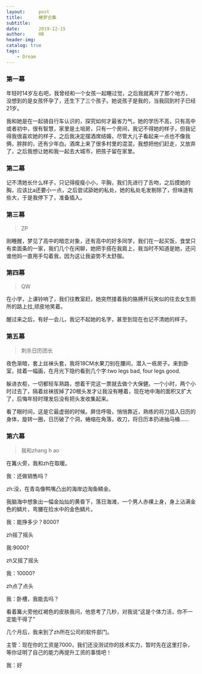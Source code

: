 ```yaml
---
layout:     post
title:      睡梦合集
subtitle:   
date:       2019-12-15
author:     HB
header-img:
catalog: true
tags:
    - Dream
---
```

### 第一幕

年轻时14岁左右吧，我曾经和一个女孩一起睡过觉，之后我就离开了那个地方，没想到的是女孩怀孕了，还生下了三个孩子。她说孩子是我的，当我回到村子已经21岁。

我和她是在一起骑自行车认识的，探究如何才最省力气，她的学历不高，只有高中或者初中，很有智慧，家里是土培房，只有一个房间，我记不得她的样子，但我记得我很喜欢她的样子，之后我决定摆酒席结婚，尽管大儿子看起来一点也不像我俩，胖胖的，还有少年白。酒席上来了很多村里的混混，我想把他们赶走，又放弃了，之后我想让她和我一起去大城市，把孩子留在家里。

### 第二幕


记不清她长什么样子，只记得瘦瘦小小，平胸，我们先进行了舌吻，之后摸她的胸，应该比a还要小一点，之后尝试舔她的私处，她的私处毛发剔除了，但味道有些大，于是我停下了，准备插入。

### 第三幕

>ZP

刚睡醒，梦见了高中的暗恋对象，还有高中的好多同学，我们在一起买饭，食堂只有卖面条的一家，我们几个在闲聊，她把手搭在我肩上，我当时不知道是她，还问谁他妈一直用手勾着我，因为这让我姿势不太舒服。

### 第四幕

>QW

在小学，上课铃响了，我们往教室赶，她突然搂着我的胳膊开玩笑似的往去女生厕所的路上拉,顽皮地笑着。


醒过来之后，有好一会儿，我记不起她的名字，甚至到现在也记不清她的样子。

### 第五幕
>刺杀日历团长

夜色渐暗，套上丝袜头套，我将18CM水果刀别在腰间，潜入一栋房子。来到卧室，挂着一幅画，在月光下隐约看到几个字:two legs bad, four legs good.

躲进衣柜，一切都轻车熟路，想着干完这一票就去做个大保健。一个小时，两个小时过去了，隔着丝袜拔掉了20根头发才让我没有睡着，现在地中海的面积又扩大了，后悔年轻时理发后没有把头发收集起来。

看了眼时间，这是它最虚弱的时候。屏住呼吸，悄悄靠近，熟练的将刀插入日历的身体，旋转一圈，日历破了个洞，蜷缩在角落，收刀，将日历本扔进抽马桶……

### 第六幕
>我和zhang h ao

在篝火旁，我和zh在取暖。

我：还做销售吗？

zh:没，在青岛像鸭嘴凸出的海岸边淘鱼鳞金。

我脑海中想象出一幅金灿灿的黄昏下，落日海滩，一个男人赤裸上身，身上沾满金色的鳞片，弯腰在捡水中的金色鳞片。

我：能挣多少？8000?

zh摇了摇头

我:9000?

zh又摇了摇头

我：10000?

zh点了点头

我：卧槽，我能去吗？

看着篝火旁他红褐色的皮肤我问，他思考了几秒，对我说“这是个体力活，你不一定能干得了”

几个月后，我来到了zh所在公司的软件部门。

主管：现在你的工资是7000，我们还没测试你的技术实力，暂时先在这里打杂，等你证明了自己的能力再提升工资的事情吧！

我：好



